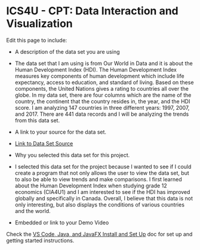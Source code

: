 
# ICS4U - CPT: Data Interaction and Visualization

Edit this page to include:
* A description of the data set you are using
* The data set that I am using is from Our World in Data and it is about the Human Development Index (HDI). The Human Development Index measures key components of human development which include life expectancy, access to education, and standard of living. Based on these components, the United Nations gives a rating to countries all over the globe. In my data set, there are four columns which are the name of the country, the continent that the country resides in, the year, and the HDI score. I am analyzing 147 countries in three different years: 1997, 2007, and 2017. There are 441 data records and I will be analyzing the trends from this data set.

* A link to your source for the data set.
* [Link to Data Set Source](https://ourworldindata.org/human-development-index)

* Why you selected this data set for this project.
* I selected this data set for the project because I wanted to see if I could create a program that not only allows the user to view the data set, but to also be able to view trends and make comparisons. I first learned about the Human Development Index when studying grade 12 economics (CIA4U1) and I am interested to see if the HDI has improved globally and specifically in Canada. Overall, I believe that this data is not only interesting, but also displays the conditions of various countries and the world.

* Embedded or link to your Demo Video


Check the [VS Code, Java, and JavaFX Install and Set Up](https://docs.google.com/document/d/1s5oTmY8A8TDZu303p_DaH6CEAcC9xL8-aNX-pAxCcps/edit?usp=sharing) doc for set up and getting started instructions.
